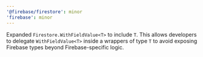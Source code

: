 ```yaml
---
'@firebase/firestore': minor
'firebase': minor
---
```


Expanded `Firestore.WithFieldValue<T>` to include `T`. This allows developers to delegate `WithFieldValue<T>` inside a wrappers of type `T` to avoid exposing Firebase types beyond Firebase-specific logic.
